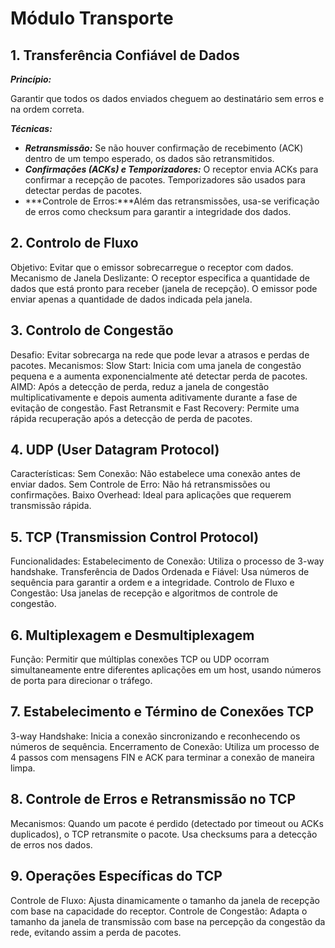# Módulo Transporte

## 1. Transferência Confiável de Dados

***Princípio:*** 

Garantir que todos os dados enviados cheguem ao destinatário sem erros e na ordem correta.

***Técnicas:***

- ***Retransmissão:*** Se não houver confirmação de recebimento (ACK) dentro de um tempo esperado, os dados são retransmitidos.
- ***Confirmações (ACKs) e Temporizadores:*** O receptor envia ACKs para confirmar a recepção de pacotes. Temporizadores são usados para detectar perdas de pacotes.
- ***Controle de Erros:***Além das retransmissões, usa-se verificação de erros como checksum para garantir a integridade dos dados.

## 2. Controlo de Fluxo

Objetivo: Evitar que o emissor sobrecarregue o receptor com dados.
Mecanismo de Janela Deslizante: O receptor especifica a quantidade de dados que está pronto para receber (janela de recepção). O emissor pode enviar apenas a quantidade de dados indicada pela janela.

## 3. Controlo de Congestão

Desafio: Evitar sobrecarga na rede que pode levar a atrasos e perdas de pacotes.
Mecanismos:
Slow Start: Inicia com uma janela de congestão pequena e a aumenta exponencialmente até detectar perda de pacotes.
AIMD: Após a detecção de perda, reduz a janela de congestão multiplicativamente e depois aumenta aditivamente durante a fase de evitação de congestão.
Fast Retransmit e Fast Recovery: Permite uma rápida recuperação após a detecção de perda de pacotes.

## 4. UDP (User Datagram Protocol)

Características:
Sem Conexão: Não estabelece uma conexão antes de enviar dados.
Sem Controle de Erro: Não há retransmissões ou confirmações.
Baixo Overhead: Ideal para aplicações que requerem transmissão rápida.

## 5. TCP (Transmission Control Protocol)

Funcionalidades:
Estabelecimento de Conexão: Utiliza o processo de 3-way handshake.
Transferência de Dados Ordenada e Fiável: Usa números de sequência para garantir a ordem e a integridade.
Controlo de Fluxo e Congestão: Usa janelas de recepção e algoritmos de controle de congestão.

## 6. Multiplexagem e Desmultiplexagem

Função: Permitir que múltiplas conexões TCP ou UDP ocorram simultaneamente entre diferentes aplicações em um host, usando números de porta para direcionar o tráfego.

## 7. Estabelecimento e Término de Conexões TCP

3-way Handshake: Inicia a conexão sincronizando e reconhecendo os números de sequência.
Encerramento de Conexão: Utiliza um processo de 4 passos com mensagens FIN e ACK para terminar a conexão de maneira limpa.

## 8. Controle de Erros e Retransmissão no TCP

Mecanismos: Quando um pacote é perdido (detectado por timeout ou ACKs duplicados), o TCP retransmite o pacote. Usa checksums para a detecção de erros nos dados.

## 9. Operações Específicas do TCP

Controle de Fluxo: Ajusta dinamicamente o tamanho da janela de recepção com base na capacidade do receptor.
Controle de Congestão: Adapta o tamanho da janela de transmissão com base na percepção da congestão da rede, evitando assim a perda de pacotes.
